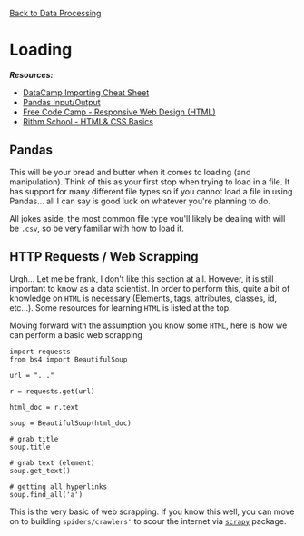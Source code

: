 <a href="../2. Data Processing">Back to Data Processing</a>

# Loading
***Resources:*** 
* <a href="https://s3.amazonaws.com/assets.datacamp.com/blog_assets/Cheat+Sheets/Importing_Data_Python_Cheat_Sheet.pdf">DataCamp Importing Cheat Sheet</a>
* <a href="https://pandas.pydata.org/pandas-docs/stable/reference/io.html">Pandas Input/Output</a>
* <a href="https://www.freecodecamp.org/learn/">Free Code Camp - Responsive Web Design (HTML)</a>
* <a href="https://www.rithmschool.com/courses/html-css-fundamentals">Rithm School - HTML& CSS Basics</a>

## Pandas
This will be your bread and butter when it comes to loading (and manipulation). Think of this as your first stop when trying to load in a file. It has support for many different file types so if you cannot load a file in using Pandas... all I can say is good luck on whatever you're planning to do. 

All jokes aside, the most common file type you'll likely be dealing with will be `.csv`, so be very familiar with how to load it. 

## HTTP Requests / Web Scrapping
Urgh... Let me be frank, I don't like this section at all. However, it is still important to know as a data scientist. In order to perform this, quite a bit of knowledge on `HTML` is necessary (Elements, tags, attributes, classes, id, etc...). Some resources for learning `HTML` is listed at the top. 

Moving forward with the assumption you know some `HTML`, here is how we can perform a basic web scrapping
```
import requests
from bs4 import BeautifulSoup

url = "..."

r = requests.get(url)

html_doc = r.text

soup = BeautifulSoup(html_doc)

# grab title
soup.title

# grab text (element)
soup.get_text()

# getting all hyperlinks 
soup.find_all('a')
```

This is the very basic of web scrapping. If you know this well, you can move on to building `spiders/crawlers'` to scour the internet via <a href="https://scrapy.org/">`scrapy`</a> package.  